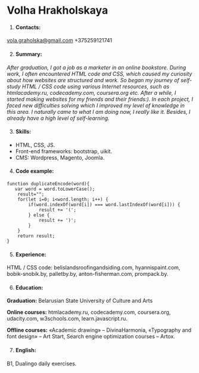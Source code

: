 # Volha Hrakholskaya

1. #### Contacts:

vola.graholska@gmail.com
+375259121741

2. #### Summary:

*After graduation, I got a job as a marketer in an online bookstore. During work, I often encountered HTML code and CSS, which caused my curiosity about how websites are structured and work. So began my journey of self-study HTML / CSS code using various Internet resources, such as htmlacademy.ru, codecademy.com, coursera.org etc. After a while, I started making websites for my friends and their friends:). In each project, I faced new difficulties solving which I improved my level of knowledge in this area. I naturally came to what I am doing now, I really like it. Besides, I already have a high level of self-learning.*

3. #### Skills: 

* HTML, CSS, JS. 
* Front-end frameworks: bootstrap, uikit. 
* CMS: Wordpress, Magento, Joomla.

4. #### Code example:

```
function duplicateEncode(word){
   var word = word.toLowerCase();
    result="";
    for(let i=0; i<word.length; i++) {
        if(word.indexOf(word[i]) === word.lastIndexOf(word[i])) {
            result += '(';
        } else {
            result += ')';
        }
    }
    return result;
}
```
5. #### Experience: 

HTML / CSS code: belislandsroofingandsiding.com, hyannispaint.com, bobik-snobik.by, palletby.by, anton-fisherman.com, prompack.by.

6. #### Education:

**Graduation:** Belarusian State University of Culture and Arts

**Online courses:** htmlacademy.ru, codecademy.com, coursera.org, udacity.com, w3schools.com, learn.javascript.ru.

**Offline courses:** «Academic drawing» – DivinaHarmonia, «Typography and font design» – Art Start, Search engine optimization courses – Artox.

7. #### English: 

B1, Dualingo daily exercises.

